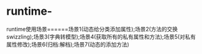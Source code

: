 # runtime-
runtime使用场景======场景1(动态给分类添加属性);场景2(方法的交换swizzling);场景3(字典转模型);场景4(获取所有的私有属性和方法);场景5(对私有属性修改);场景6(归档:解档);场景7(动态的添加方法)
